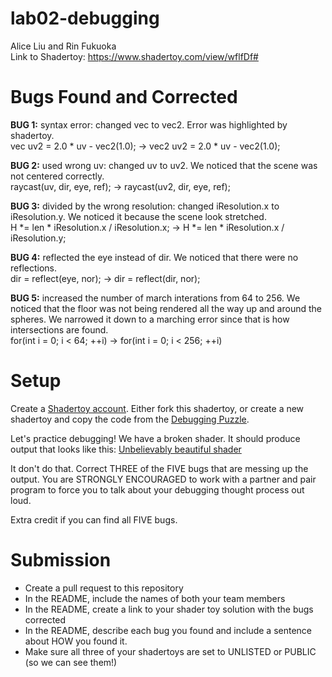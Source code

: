 # lab02-debugging
Alice Liu and Rin Fukuoka <br>
Link to Shadertoy: https://www.shadertoy.com/view/wflfDf#

# Bugs Found and Corrected
**BUG 1:** syntax error: changed vec to vec2. Error was highlighted by shadertoy. <br>
vec uv2 = 2.0 * uv - vec2(1.0); -> vec2 uv2 = 2.0 * uv - vec2(1.0);

**BUG 2:** used wrong uv: changed uv to uv2. We noticed that the scene was not centered correctly. <br>
raycast(uv, dir, eye, ref); -> raycast(uv2, dir, eye, ref);

**BUG 3:** divided by the wrong resolution: changed iResolution.x to iResolution.y. We noticed it because the scene look stretched. <br>
H *= len * iResolution.x / iResolution.x; -> H *= len * iResolution.x / iResolution.y;

**BUG 4:** reflected the eye instead of dir. We noticed that there were no reflections. <br>
dir = reflect(eye, nor); -> dir = reflect(dir, nor);

**BUG 5:** increased the number of march interations from 64 to 256. We noticed that the floor was not being rendered all the way up and around the spheres. We narrowed it down to a marching error since that is how intersections are found. <br>
for(int i = 0; i < 64; ++i) -> for(int i = 0; i < 256; ++i) 


# Setup 

Create a [Shadertoy account](https://www.shadertoy.com/). Either fork this shadertoy, or create a new shadertoy and copy the code from the [Debugging Puzzle](https://www.shadertoy.com/view/flGfRc).

Let's practice debugging! We have a broken shader. It should produce output that looks like this:
[Unbelievably beautiful shader](https://user-images.githubusercontent.com/1758825/200729570-8e10a37a-345d-4aff-8eff-6baf54a32a40.webm)

It don't do that. Correct THREE of the FIVE bugs that are messing up the output. You are STRONGLY ENCOURAGED to work with a partner and pair program to force you to talk about your debugging thought process out loud.

Extra credit if you can find all FIVE bugs.

# Submission
- Create a pull request to this repository
- In the README, include the names of both your team members
- In the README, create a link to your shader toy solution with the bugs corrected
- In the README, describe each bug you found and include a sentence about HOW you found it.
- Make sure all three of your shadertoys are set to UNLISTED or PUBLIC (so we can see them!)
